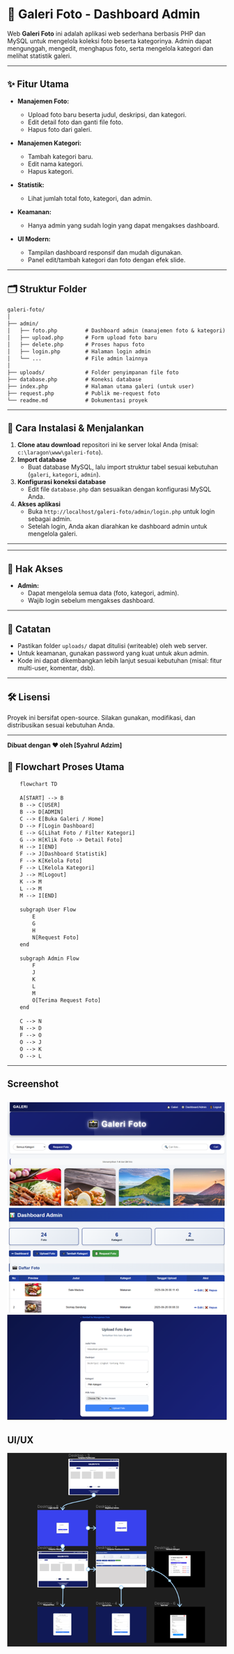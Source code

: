 # 📸 Galeri Foto - Dashboard Admin

Web **Galeri Foto** ini adalah aplikasi web sederhana berbasis PHP dan MySQL untuk mengelola koleksi foto beserta kategorinya. Admin dapat mengunggah, mengedit, menghapus foto, serta mengelola kategori dan melihat statistik galeri.

---

## ✨ Fitur Utama

- **Manajemen Foto:**  
  - Upload foto baru beserta judul, deskripsi, dan kategori.
  - Edit detail foto dan ganti file foto.
  - Hapus foto dari galeri.

- **Manajemen Kategori:**  
  - Tambah kategori baru.
  - Edit nama kategori.
  - Hapus kategori.

- **Statistik:**  
  - Lihat jumlah total foto, kategori, dan admin.

- **Keamanan:**  
  - Hanya admin yang sudah login yang dapat mengakses dashboard.

- **UI Modern:**  
  - Tampilan dashboard responsif dan mudah digunakan.
  - Panel edit/tambah kategori dan foto dengan efek slide.

---

## 🗂️ Struktur Folder

```
galeri-foto/
│
├── admin/
│   ├── foto.php         # Dashboard admin (manajemen foto & kategori)
│   ├── upload.php       # Form upload foto baru
│   ├── delete.php       # Proses hapus foto
│   ├── login.php        # Halaman login admin
│   └── ...              # File admin lainnya
│
├── uploads/             # Folder penyimpanan file foto
├── database.php         # Koneksi database
├── index.php            # Halaman utama galeri (untuk user)
├── request.php          # Publik me-request foto
└── readme.md            # Dokumentasi proyek
```

---

## 🚀 Cara Instalasi & Menjalankan

1. **Clone atau download** repositori ini ke server lokal Anda (misal: `c:\laragon\www\galeri-foto`).
2. **Import database**  
   - Buat database MySQL, lalu import struktur tabel sesuai kebutuhan (`galeri`, `kategori`, `admin`).
3. **Konfigurasi koneksi database**  
   - Edit file `database.php` dan sesuaikan dengan konfigurasi MySQL Anda.
4. **Akses aplikasi**  
   - Buka `http://localhost/galeri-foto/admin/login.php` untuk login sebagai admin.
   - Setelah login, Anda akan diarahkan ke dashboard admin untuk mengelola galeri.

---


---

## 👤 Hak Akses

- **Admin:**  
  - Dapat mengelola semua data (foto, kategori, admin).
  - Wajib login sebelum mengakses dashboard.

---

## 📢 Catatan

- Pastikan folder `uploads/` dapat ditulisi (writeable) oleh web server.
- Untuk keamanan, gunakan password yang kuat untuk akun admin.
- Kode ini dapat dikembangkan lebih lanjut sesuai kebutuhan (misal: fitur multi-user, komentar, dsb).

---

## 🛠️ Lisensi

Proyek ini bersifat open-source. Silakan gunakan, modifikasi, dan distribusikan sesuai kebutuhan Anda.

---

**Dibuat dengan ❤️ oleh [Syahrul Adzim]**


## 📝 Flowchart Proses Utama

```mermaid
    flowchart TD
    
    A[START] --> B
    B --> C[USER]
    B --> D[ADMIN]
    C --> E[Buka Galeri / Home]
    D --> F[Login Dashboard]
    E --> G[Lihat Foto / Filter Kategori]
    G --> H[Klik Foto -> Detail Foto]
    H --> I[END]
    F --> J[Dashboard Statistik]
    F --> K[Kelola Foto]
    F --> L[Kelola Kategori]
    J --> M[Logout]
    K --> M
    L --> M
    M --> I[END]

    subgraph User Flow
        E
        G
        H
        N[Request Foto]
    end

    subgraph Admin Flow
        F
        J
        K
        L
        M
        O[Terima Request Foto]
    end

    C --> N
    N --> D
    F --> O
    O --> J
    O --> K
    O --> L
```
---
## Screenshot
![alt text](WEB1.PNG) 
![alt text](WEB2.PNG)
![alt text](readme2-1.PNG)
---
## UI/UX
![alt text](UI_UX.PNG)